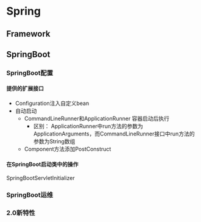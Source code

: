 # Spring

## Framework

## SpringBoot

### SpringBoot配置

#### 提供的扩展接口

- Configuration注入自定义bean
- 自动启动
  - CommandLineRunner和ApplicationRunner 容器启动后执行
    - 区别： ApplicationRunner中run方法的参数为ApplicationArguments，而CommandLineRunner接口中run方法的参数为String数组
  - Component方法添加PostConstruct

#### 在SpringBoot启动类中的操作

SpringBootServletInitializer

### SpringBoot运维



### 2.0新特性